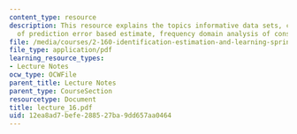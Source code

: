 ```yaml
---
content_type: resource
description: This resource explains the topics informative data sets, consistency
  of prediction error based estimate, frequency domain analysis of consistency.
file: /media/courses/2-160-identification-estimation-and-learning-spring-2006/12ea8ad7befe288527ba9dd657aa0464_lecture_16.pdf
file_type: application/pdf
learning_resource_types:
- Lecture Notes
ocw_type: OCWFile
parent_title: Lecture Notes
parent_type: CourseSection
resourcetype: Document
title: lecture_16.pdf
uid: 12ea8ad7-befe-2885-27ba-9dd657aa0464
---
```

